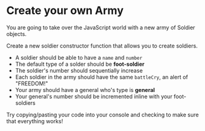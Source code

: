 # Create your own Army

You are going to take over the JavaScript world with a new army of Soldier objects.

Create a new soldier constructor function that allows you to create soldiers.

- A soldier should be able to have a `name` and `number`
- The default type of a solder should be **foot-soldier**
- The soldier's number should sequentially increase
- Each soldier in the army should have the same `battleCry`, an alert of "FREEDOM!"
- Your army should have a general who's type is **general**
- Your general's number should be incremented inline with your foot-soldiers

Try copying/pasting your code into your console and checking to make sure that everything works!
